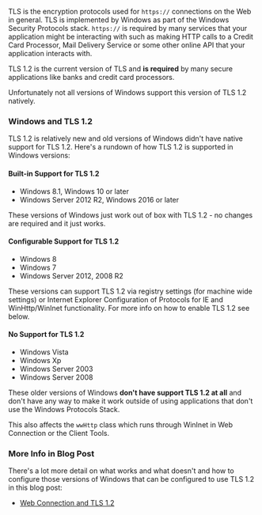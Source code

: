 ﻿TLS is the encryption protocols used for `https://` connections on the Web in general. TLS is implemented by Windows as part of the Windows Security Protocols stack. `https://` is required by many services that your application might be interacting with such as making HTTP calls to a Credit Card Processor, Mail Delivery Service or some other online API that your application interacts with.

TLS 1.2 is the current version of TLS and **is required** by many secure applications like banks and credit card processors. 

Unfortunately not all versions of Windows support this version of TLS 1.2 natively.

### Windows and TLS 1.2
TLS 1.2 is relatively new and old versions of Windows didn't have native support for TLS 1.2. Here's a rundown of how TLS 1.2 is supported in Windows versions: 

#### Built-in Support for TLS 1.2

* Windows 8.1,  Windows 10 or later
* Windows Server 2012 R2, Windows 2016 or later

These versions of Windows just work out of box with TLS 1.2 - no changes are required and it just works.

#### Configurable Support for TLS 1.2

* Windows 8
* Windows 7
* Windows Server 2012, 2008 R2

These versions can support TLS 1.2 via registry settings (for machine wide settings) or Internet Explorer Configuration of Protocols for IE and WinHttp/WinInet functionality. For more info on how to enable TLS 1.2 see below.

#### No Support for TLS 1.2

* Windows Vista
* Windows Xp
* Windows Server 2003
* Windows Server 2008

These older versions of Windows **don't have support TLS 1.2 at all** and don't have any way to make it work outside of using applications that don't use the Windows Protocols Stack. 

This also affects the `wwHttp` class which runs through WinInet in Web Connection or the Client Tools.

### More Info in Blog Post
There's a lot more detail on what works and what doesn't and  how to configure those versions of Windows that can be configured to use TLS 1.2 in this blog post:

* [Web Connection and TLS 1.2](https://west-wind.com/wconnect/weblog/ShowEntry.blog?id=937&id=937)